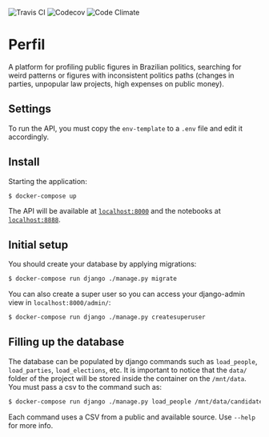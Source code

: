 ![Travis CI](https://img.shields.io/travis/okfn-brasil/perfil.svg)
![Codecov](https://img.shields.io/codecov/c/github/okfn-brasil/perfil.svg)
![Code Climate](https://img.shields.io/codeclimate/maintainability/okfn-brasil/perfil.svg)

# Perfil

A platform for profiling public figures in Brazilian politics,
searching for weird patterns or figures with inconsistent politics paths
(changes in parties, unpopular law projects, high expenses on public money).

## Settings

To run the API, you must copy the `env-template` to a `.env` file and
edit it accordingly.

## Install

Starting the application:

```sh
$ docker-compose up
```

The API will be available at [`localhost:8000`](http://localhost:8000) and the
notebooks at [`localhost:8888`](http://localhost:8888).

## Initial setup

You should create your database by applying migrations:

```sh
$ docker-compose run django ./manage.py migrate
```

You can also create a super user so you can access your django-admin view in 
`localhost:8000/admin/`:

```sh
$ docker-compose run django ./manage.py createsuperuser 
```

## Filling up the database

The database can be populated by django commands such as `load_people`, 
`load_parties`, `load_elections`, etc. 
It is important to notice that the `data/` folder of the project will be stored 
inside the container on the `/mnt/data`.
You must pass a csv to the command such 
as:

```sh
$ docker-compose run django ./manage.py load_people /mnt/data/candidates.csv
```

Each command uses a CSV from a public and available source. Use `--help` for 
more info.
